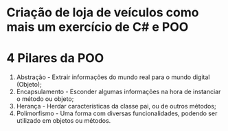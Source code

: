 # Criação de loja de veículos como mais um exercício de C# e POO

# 4 Pilares da POO

1. Abstração - Extrair informações do mundo real para o mundo digital (Objeto);
2. Encapsulamento - Esconder algumas informações na hora de instanciar o método ou objeto;
3. Herança - Herdar características da classe pai, ou de outros métodos;
4. Polimorfismo - Uma forma com diversas funcionalidades, podendo ser utilizado em objetos ou métodos.
